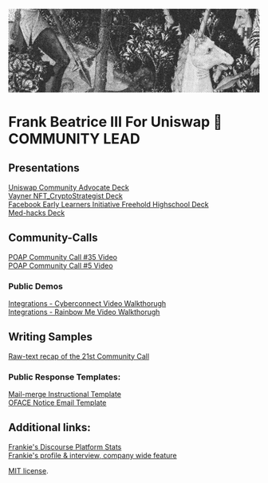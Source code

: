 

![Banner](assets/Uniswap_Image_02.png)


# Frank Beatrice III For Uniswap 🦄 COMMUNITY LEAD

## Presentations
[Uniswap Community Advocate Deck](https://bit.ly/Uniswap-Community-Advocate-Deck) <br>
[Vayner NFT_CryptoStrategist Deck](https://bit.ly/vayner-nft_CryptoStrategist_frankbeatriceIII) <br>
[Facebook Early Learners Initiative Freehold Highschool Deck](https://bit.ly/facebook-early-learners-initiative ) <br>
[Med-hacks Deck](https://bit.ly/med-hacks-mlh)

## Community-Calls
[POAP Community Call #35 Video](https://bit.ly/poap-community-call-35-video) <br>
[POAP Community Call #5 Video](https://bit.ly/poap-community-call-5-video-)
### Public Demos
[Integrations - Cyberconnect Video Walkthorugh](https://bit.ly/Cyberconnect-Demo-Cyber-Graph-Integration-walkthrough-POAP) <br>
[Integrations - Rainbow Me   Video Walkthorugh](https://bit.ly/Rainbow-me-Integration-walkthrough-POAP)

## Writing Samples
[Raw-text recap of the 21st Community Call](https://bit.ly/recap-of-poap-community-call-21) <br>

### Public Response Templates:
[Mail-merge Instructional Template](https://bit.ly/mail-merge-template) <br>
[OFACE Notice Email Template](https://bit.ly/OFAC-template)

## Additional links:
[Frankie's Discourse Platform Stats](https://bit.ly/statsdiscoursepoapxyzstats)  <br>
[Frankie's profile & interview, company wide feature](https://bit.ly/profile-and-interview-poap-company-feature)

[MIT license](https://github.com/sblisesivdin/biscuit/blob/gh-pages/LICENSE).
